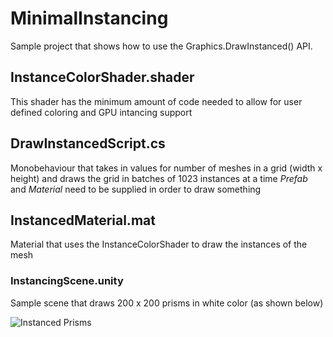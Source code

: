# MinimalInstancing

Sample project that shows how to use the Graphics.DrawInstanced() API.

## InstanceColorShader.shader
This shader has the minimum amount of code needed to allow for user defined coloring and GPU intancing support 

## DrawInstancedScript.cs
Monobehaviour that takes in values for number of meshes in a grid (width x height) and draws the grid in batches of 1023 instances at a time
*Prefab* and *Material* need to be supplied in order to draw something

## InstancedMaterial.mat
Material that uses the InstanceColorShader to draw the instances of the mesh

### InstancingScene.unity
Sample scene that draws 200 x 200 prisms in white color (as shown below)

![Instanced Prisms](http://coding.javdev.com/tests/instancing/instanced_prisms.png)
